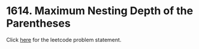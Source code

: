 # 1614. Maximum Nesting Depth of the Parentheses

Click [here](https://leetcode.com/problems/maximum-nesting-depth-of-the-parentheses) for the leetcode problem statement.
